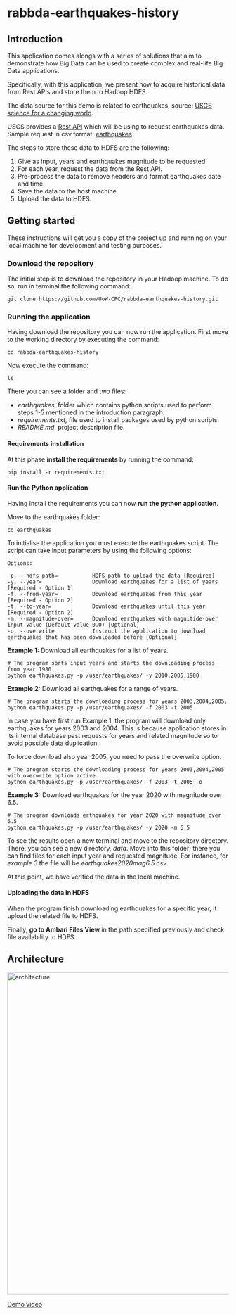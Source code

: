 # rabbda-earthquakes-history

## Introduction
This application comes alongs with a series of solutions that aim to demonstrate how Big Data can be used to create complex and real-life Big Data applications.

Specifically, with this application, we present how to acquire historical data from Rest APIs and store them to Hadoop HDFS.

The data source for this demo is related to earthquakes, source: [USGS science for a changing world](https://earthquake.usgs.gov).

USGS provides a [Rest API](https://earthquake.usgs.gov/fdsnws/event/1/) which will be using to request earthquakes data.
Sample request in csv format: [earthquakes](https://earthquake.usgs.gov/fdsnws/event/1/query?format=csv&starttime=2020-02-18T00:00:00.000Z&endtime=2020-02-19T00:00:00.000)

The steps to store these data to HDFS are the following:
 1. Give as input, years and earthquakes magnitude to be requested. 
 2. For each year, request the data from the Rest API.
 3. Pre-process the data to remove headers and format earthquakes date and time.
 3. Save the data to the host machine.
 4. Upload the data to HDFS.
 
 ## Getting started
 These instructions will get you a copy of the project up and running on your local machine for development and testing purposes.
 
 ### Download the repository
 The initial step is to download the repository in your Hadoop machine. To do so, run in terminal the following command:
 ```
 git clone https://github.com/UoW-CPC/rabbda-earthquakes-history.git
 ```
 
 ### Running the application
 Having download the repository you can now run the application.
 First move to the working directory by executing the command:
 ```
 cd rabbda-earthquakes-history
 ``` 
 Now execute the command:
 ```
 ls
 ```
 There you can see a folder and two files:
 * _earthquakes_, folder which contains python scripts used to perform steps 1-5 mentioned in the introduction paragraph. 
 * _requirements.txt_, file used to install packages used by python scripts.
 * _README.md_, project description file.
 
 #### Requirements installation
 
 At this phase __install the requirements__ by running the command:
 
 ```
 pip install -r requirements.txt
 ```
 
 #### Run the Python application
 
 Having install the requirements you can now __run the python application__. 
 
 Move to the earthquakes folder:
 ```
 cd earthquakes
 ```
 To initialise the application you must execute the earthquakes script. 
 The script can take input parameters by using the following options:
  

 ```
 Options:
 
 -p, --hdfs-path=           HDFS path to upload the data [Required]
 -y, --year=                Download earthquakes for a list of years [Required - Option 1]
 -f, --from-year=           Download earthquakes from this year [Required - Option 2]
 -t, --to-year=             Download earthquakes until this year [Required - Option 2]
 -m, --magnitude-over=      Download earthquakes with magnitide-over input value (Default value 0.0) [Optional]
 -o, --overwrite            Instruct the application to download earthquakes that has been downloaded before [Optional]
 ```
 
 __Example 1:__ Download all earthquakes for a list of years.
 ``` 
 # The program sorts input years and starts the downloading process from year 1980.
 python earthquakes.py -p /user/earthquakes/ -y 2010,2005,1980 
 ```
 __Example 2:__ Download all earthquakes for a range of years.
 ```
 # The program starts the downloading process for years 2003,2004,2005.
 python earthquakes.py -p /user/earthquakes/ -f 2003 -t 2005 
  ```
 In case you have first run Example 1, the program will download only earthquakes for years 2003 and 2004.
 This is because application stores in its internal database past requests for years and related magnitude
 so to avoid possible data duplication.  
 
 To force download also year 2005, you need to pass the overwrite option.
 ```
 # The program starts the downloading process for years 2003,2004,2005 with overwrite option active.
 python earthquakes.py -p /user/earthquakes/ -f 2003 -t 2005 -o 
 ```
 __Example 3:__ Download earthquakes for the year 2020 with magnitude over 6.5. 
 ```
 # The program downloads erthquakes for year 2020 with magnitude over 6.5
 python earthquakes.py -p /user/earthquakes/ -y 2020 -m 6.5 
 ```
 
 To see the results open a new terminal and move to the repository directory. There, you can see a new directory, _data_.
 Move into this folder; there you can find files for each input year and requested magnitude. 
 For instance, for _example 3_ the file will be _earthquakes2020mag6.5.csv_.
 
 At this point, we have verified the data in the local machine.
 

 
 #### Uploading the data in HDFS
 
 When the program finish downloading earthquakes for a specific year, it upload the related file
 to HDFS.  
 

 Finally, __go to Ambari Files View__ in the path specified previously and check file availability to HDFS.
 
 ## Architecture
<img width="732" alt="architecture" src="https://user-images.githubusercontent.com/32298274/75445139-bebad500-595c-11ea-830f-9850fa0e7dd0.png">




[Demo video](https://drive.google.com/open?id=1cVJDfO616nggClPJWdOQ2HOVEvEpF7tF)